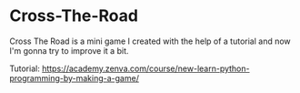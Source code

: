 # Cross-The-Road
Cross The Road is a mini game I created with the help of a tutorial and now I'm gonna try to improve it a bit.

Tutorial: https://academy.zenva.com/course/new-learn-python-programming-by-making-a-game/

